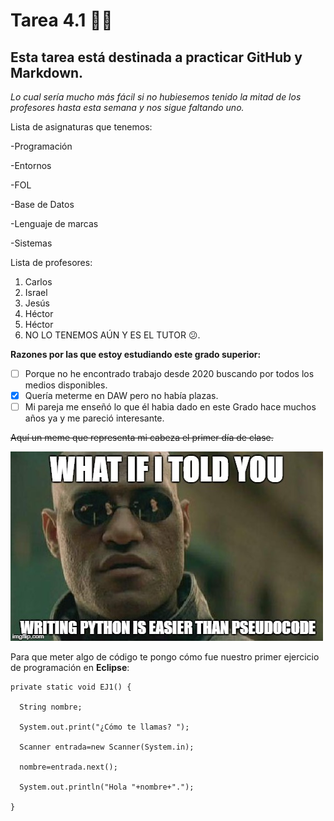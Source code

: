 # Tarea 4.1 👋😄
## Esta tarea está destinada a practicar GitHub y Markdown.

_Lo cual sería mucho más fácil si no hubiesemos tenido la mitad de los profesores hasta esta semana y nos sigue faltando uno._

Lista de asignaturas que tenemos:

-Programación

-Entornos

-FOL

-Base de Datos

-Lenguaje de marcas

-Sistemas

Lista de profesores:
1. Carlos
2. Israel
3. Jesús
4. Héctor
5. Héctor
6. NO LO TENEMOS AÚN Y ES EL TUTOR 😕.

**Razones por las que estoy estudiando este grado superior:**
- [ ] Porque no he encontrado trabajo desde 2020 buscando por todos los medios disponibles.
- [x] Quería meterme en DAW pero no había plazas.
- [ ] Mi pareja me enseñó lo que él habia dado en este Grado hace muchos años ya y me pareció interesante.

~~Aquí un meme que representa mi cabeza el primer día de clase.~~

![](https://github.com/ladoles/ladoles/blob/main/1.jpg)

Para que meter algo de código te pongo cómo fue nuestro primer ejercicio de programación en __Eclipse__:

    private static void EJ1() {

      String nombre;

      System.out.print("¿Cómo te llamas? ");

      Scanner entrada=new Scanner(System.in);

      nombre=entrada.next();
  
      System.out.println("Hola "+nombre+".");

    }


  
